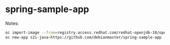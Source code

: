 # spring-sample-app


Notes:   

```sh
oc import-image --from=registry.access.redhat.com/redhat-openjdk-18/openjdk18-openshift s2i-java --confirm
oc new-app s2i-java~https://github.com/debianmaster/spring-sample-app --name=myjavaapp
```
